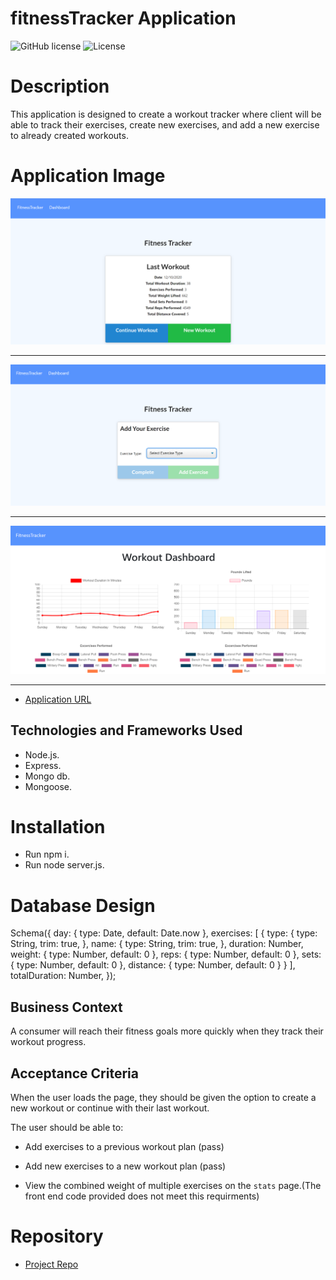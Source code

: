 # fitnessTracker Application

![GitHub license](https://img.shields.io/badge/Made%20by-%40Eng.JordanNaei-orange)
![License](https://img.shields.io/badge/License-ISC-blue.svg "License Badge")

# Description

This application is designed to create a workout tracker where client will be able to track their exercises, create new exercises, and add a new exercise to already created workouts.

# Application Image

![Application main screen](https://github.com/JordanNaei/fitnessTracker/blob/main/public/img/app1.PNG?raw=true)

<hr>

![Application Stat Page](https://github.com/JordanNaei/fitnessTracker/blob/main/public/img/app2.PNG?raw=true)

<hr>

![Application excercise Page](https://github.com/JordanNaei/fitnessTracker/blob/main/public/img/app3.PNG?raw=true)

<hr>

- [Application URL](https://thawing-depths-68958.herokuapp.com/)

## Technologies and Frameworks Used

- Node.js.
- Express.
- Mongo db.
- Mongoose.

# Installation

- Run npm i.
- Run node server.js.

# Database Design

Schema({
        day: {
        type: Date,
        default: Date.now
        },
        exercises: [
        {
        type: {
        type: String,
        trim: true,
        },
        name: {
        type: String,
        trim: true,
        },
        duration: Number,
        weight: {
        type: Number,
        default: 0
        },
        reps: {
        type: Number,
        default: 0
        },
        sets: {
        type: Number,
        default: 0
        },
        distance: {
        type: Number,
        default: 0
        }
        }
        ],
        totalDuration: Number,
});

## Business Context

A consumer will reach their fitness goals more quickly when they track their workout progress.

## Acceptance Criteria

When the user loads the page, they should be given the option to create a new workout or continue with their last workout.

The user should be able to:

  * Add exercises to a previous workout plan (pass)

  * Add new exercises to a new workout plan (pass)

  * View the combined weight of multiple exercises on the `stats` page.(The front end code provided does not meet this requirments)

# Repository

- [Project Repo](https://github.com/JordanNaei/fitnessTracker)